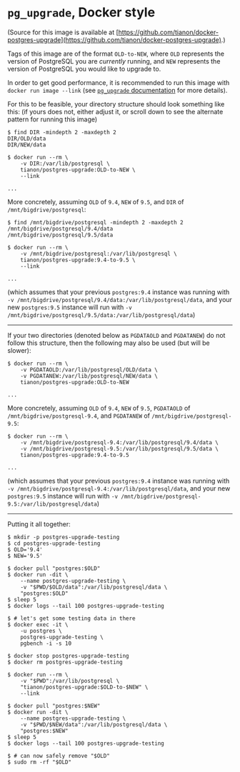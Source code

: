 # `pg_upgrade`, Docker style

(Source for this image is available at [https://github.com/tianon/docker-postgres-upgrade](https://github.com/tianon/docker-postgres-upgrade).)

Tags of this image are of the format `OLD-to-NEW`, where `OLD` represents the version of PostgreSQL you are _currently_ running, and `NEW` represents the version of PostgreSQL you would like to upgrade to.

In order to get good performance, it is recommended to run this image with `docker run image --link` (see [`pg_upgrade` documentation](https://www.postgresql.org/docs/9.5/static/pgupgrade.html) for more details).

For this to be feasible, your directory structure should look something like this: (if yours does not, either adjust it, or scroll down to see the alternate pattern for running this image)

```console
$ find DIR -mindepth 2 -maxdepth 2
DIR/OLD/data
DIR/NEW/data

$ docker run --rm \
	-v DIR:/var/lib/postgresql \
	tianon/postgres-upgrade:OLD-to-NEW \
	--link

...
```

More concretely, assuming `OLD` of `9.4`, `NEW` of `9.5`, and `DIR` of `/mnt/bigdrive/postgresql`:

```console
$ find /mnt/bigdrive/postgresql -mindepth 2 -maxdepth 2
/mnt/bigdrive/postgresql/9.4/data
/mnt/bigdrive/postgresql/9.5/data

$ docker run --rm \
	-v /mnt/bigdrive/postgresql:/var/lib/postgresql \
	tianon/postgres-upgrade:9.4-to-9.5 \
	--link

...
```

(which assumes that your previous `postgres:9.4` instance was running with `-v /mnt/bigdrive/postgresql/9.4/data:/var/lib/postgresql/data`, and your new `postgres:9.5` instance will run with `-v /mnt/bigdrive/postgresql/9.5/data:/var/lib/postgresql/data`)

---

If your two directories (denoted below as `PGDATAOLD` and `PGDATANEW`) do not follow this structure, then the following may also be used (but will be slower):

```console
$ docker run --rm \
	-v PGDATAOLD:/var/lib/postgresql/OLD/data \
	-v PGDATANEW:/var/lib/postgresql/NEW/data \
	tianon/postgres-upgrade:OLD-to-NEW

...
```

More concretely, assuming `OLD` of `9.4`, `NEW` of `9.5`, `PGDATAOLD` of `/mnt/bigdrive/postgresql-9.4`, and `PGDATANEW` of `/mnt/bigdrive/postgresql-9.5`:

```console
$ docker run --rm \
	-v /mnt/bigdrive/postgresql-9.4:/var/lib/postgresql/9.4/data \
	-v /mnt/bigdrive/postgresql-9.5:/var/lib/postgresql/9.5/data \
	tianon/postgres-upgrade:9.4-to-9.5

...
```

(which assumes that your previous `postgres:9.4` instance was running with `-v /mnt/bigdrive/postgresql-9.4:/var/lib/postgresql/data`, and your new `postgres:9.5` instance will run with `-v /mnt/bigdrive/postgresql-9.5:/var/lib/postgresql/data`)

---

Putting it all together:

```console
$ mkdir -p postgres-upgrade-testing
$ cd postgres-upgrade-testing
$ OLD='9.4'
$ NEW='9.5'

$ docker pull "postgres:$OLD"
$ docker run -dit \
	--name postgres-upgrade-testing \
	-v "$PWD/$OLD/data":/var/lib/postgresql/data \
	"postgres:$OLD"
$ sleep 5
$ docker logs --tail 100 postgres-upgrade-testing

$ # let's get some testing data in there
$ docker exec -it \
	-u postgres \
	postgres-upgrade-testing \
	pgbench -i -s 10

$ docker stop postgres-upgrade-testing
$ docker rm postgres-upgrade-testing

$ docker run --rm \
	-v "$PWD":/var/lib/postgresql \
	"tianon/postgres-upgrade:$OLD-to-$NEW" \
	--link

$ docker pull "postgres:$NEW"
$ docker run -dit \
	--name postgres-upgrade-testing \
	-v "$PWD/$NEW/data":/var/lib/postgresql/data \
	"postgres:$NEW"
$ sleep 5
$ docker logs --tail 100 postgres-upgrade-testing

$ # can now safely remove "$OLD"
$ sudo rm -rf "$OLD"
```
